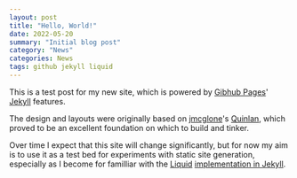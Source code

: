 ```yaml
---
layout: post
title: "Hello, World!"
date: 2022-05-20
summary: "Initial blog post"
category: "News"
categories: News
tags: github jekyll liquid
---
```


This is a test post for my new site, which is powered by [Gibhub Pages](https://pages.github.com/)' [Jekyll](http://jekyllrb.com) features. 

The design and layouts were originally based on [jmcglone](https://github.com/jmcglone)'s [Quinlan](https://github.com/jmcglone/quinlan), which proved to be an excellent foundation on which to build and tinker.

Over time I expect that this site will change significantly, but for now my aim is to use it as a test bed for experiments with static site generation, especially as I become for familliar with the [Liquid](https://shopify.github.io/liquid/) [implementation in Jekyll](https://jekyllrb.com/docs/liquid/).


